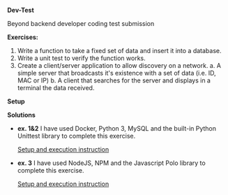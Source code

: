 **Dev-Test**

Beyond backend developer coding test submission

**Exercises:**

1. Write a function to take a fixed set of data and insert it into a database.
2. Write a unit test to verify the function works.
3. Create a client/server application to allow discovery on a network.
  a. A simple server that broadcasts it's existence with a set of data (i.e. ID, MAC or IP)
  b. A client that searches for the server and displays in a terminal the data received.

**Setup**



**Solutions**

- **ex. 1&2** I have used Docker, Python 3, MySQL and the built-in Python Unittest library to complete this exercise.
 
     [Setup and execution instruction](ex1_2/README.md)

- **ex. 3** I have used NodeJS, NPM and the Javascript Polo library to complete this exercise.

     [Setup and execution instruction](ex3/README.md)
